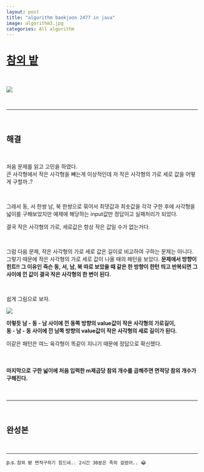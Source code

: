 ```yaml
---  
layout: post  
title: "algorithm baekjoon 2477 in java"  
image: algorithm3.jpg  
categories: All algorithm  
---  
```


# [참외 밭](https://www.acmicpc.net/problem/2477)   

<br>  

![](https://user-images.githubusercontent.com/103972967/174419562-f3b7debc-0b96-472b-b7b3-1211d5ae54a3.png)

<br>  

---  

<br>  

## 해결  

<br>  

처음 문제를 읽고 고민을 하였다.  
큰 사각형에서 작은 사각형을 빼는게 이상적인데 저 작은 사각형의 가로 세로 값을 어떻게 구할까..?  

<br>  

그래서 동, 서 한쌍 남, 북 한쌍으로 묶어서 최댓값과 최솟값을 각각 구한 후에 사각형을 넓이를 구해보았지만 예제에 해당하는 input값만 정답이고 실패처리가 되었다.  

결국 작은 사각형의 가로, 세로값은 항상 작은 값일 수가 없는거다.  

<br>  

그럼 다음 문제, 작은 사각형의 가로 세로 값은 길이로 비교하여 구하는 문제는 아니다.  
그렇기 때문에 작은 사각형의 가로 세로 값이 나올 때의 패턴을 보았다. **문제에서 방향이 힌트!! 그 이유인 즉슨 동, 서, 남, 북 따로 보았을 때 같은 한 방향이 한턴 띄고 반복되면 그 사이에 낀 값이 결국 작은 사각형의 한 변이 된다.**  

<br>  

쉽게 그림으로 보자.  

![](https://user-images.githubusercontent.com/103972967/174419570-34902b9b-f5f5-4e26-a7b7-e49eacc39545.jpeg)  

**이렇듯 남 - 동 - 남 사이에 낀 동쪽 방향의 value값이 작은 사각형의 가로길이,**  
**동 - 남 - 동 사이에 낀 남쪽 방향의 value값이 작은 사각형의 세로 길이가 된다.**  

이같은 패턴은 여느 육각형이 똑같이 지니기 때문에 정답으로 확신했다.  

<br>  

#### 마지막으로 구한 넓이에 처음 입력한 m제곱당 참외 개수를 곱해주면 면적당 참외 개수가 구해진다.

<br>  

---  

<br>  

## 완성본  

<br>  

<script src="https://gist.github.com/nnlog/ba95629f228c4169d4bb59946314daeb.js"></script>  

---   

p.s. `참외 밭 면적구하기 힘드네.. 2시간 30분은 족히 걸렸어.. 😂`